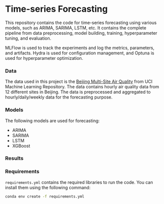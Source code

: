 # Time-series Forecasting
This repository contains the code for time-series forecasting using various models, such as ARIMA, SARIMA, LSTM, etc. It contains the complete pipeline from data preprocessing, model building, training, hyperparameter tuning, and evaluation.

MLFlow is used to track the experiments and log the metrics, parameters, and artifacts. Hydra is used for configuration management, and Optuna is used for hyperparameter optimization.

### Data
The data used in this project is the [Beijing Multi-Site Air Quality](https://archive.ics.uci.edu/dataset/501/beijing+multi+site+air+quality+data) from UCI Machine Learning Repository. The data contains hourly air quality data from 12 different sites in Beijing. The data is preprocessed and aggregated to hourly/daily/weekly data for the forecasting purpose.

### Models
The following models are used for forecasting:
- ARIMA
- SARIMA
- LSTM
- XGBoost


### Results


### Requirements
`requirements.yml` contains the required libraries to run the code. You can install them using the following command:
```bash
conda env create -f requirements.yml
```
